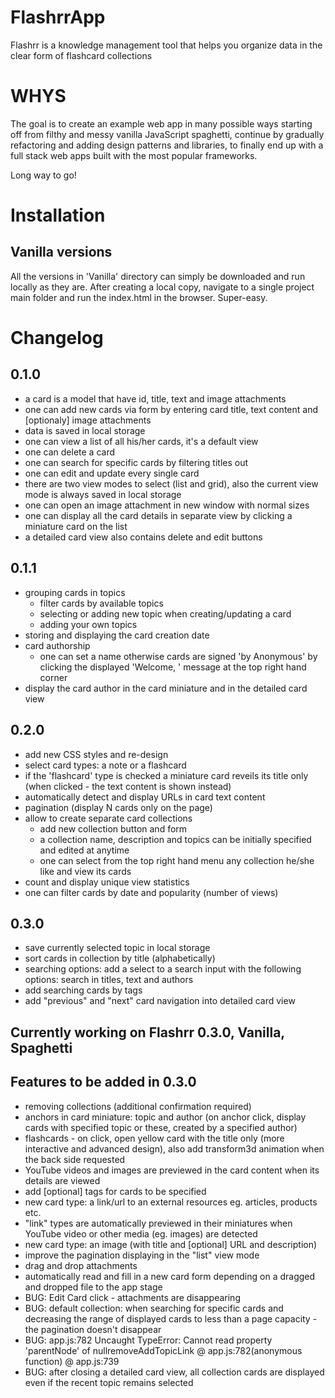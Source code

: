 # FlashrrApp
Flashrr is a knowledge management tool that helps you organize data in the clear form of flashcard collections

# WHYS
The goal is to create an example web app in many possible ways starting off from filthy and messy vanilla JavaScript spaghetti, continue by gradually refactoring and adding design patterns and libraries, to finally end up with a full stack web apps built with the most popular frameworks. 

Long way to go!

# Installation

## Vanilla versions 

All the versions in 'Vanilla' directory can simply be downloaded and run locally as they are. After creating a local copy, navigate to a single project main folder and run the index.html in the browser. Super-easy.

# Changelog

## 0.1.0
- a card is a model that have id, title, text and image attachments
- one can add new cards via form by entering card title, text content and [optionaly] image attachments
- data is saved in local storage 
- one can view a list of all his/her cards, it's a default view
- one can delete a card
- one can search for specific cards by filtering titles out 
- one can edit and update every single card
- there are two view modes to select (list and grid), also the current view mode is always saved in local storage
- one can open an image attachment in new window with normal sizes 
- one can display all the card details in separate view by clicking a miniature card on the list  
- a detailed card view also contains delete and edit buttons

## 0.1.1
- grouping cards in topics
  - filter cards by available topics
  - selecting or adding new topic when creating/updating a card
  - adding your own topics
- storing and displaying the card creation date
- card authorship 
  - one can set a name otherwise cards are signed 'by Anonymous' by clicking the displayed 'Welcome, <username>' message at the top right hand corner
- display the card author in the card miniature and in the detailed card view

## 0.2.0
- add new CSS styles and re-design
- select card types: a note or a flashcard
- if the 'flashcard' type is checked a miniature card reveils its title only (when clicked - the text content is shown instead)
- automatically detect and display URLs in card text content 
- pagination (display N cards only on the page)
- allow to create separate card collections
  - add new collection button and form
  - a collection name, description and topics can be initially specified and edited at anytime
  - one can select from the top right hand menu any collection he/she like and view its cards
- count and display unique view statistics 
- one can filter cards by date and popularity (number of views)

## 0.3.0
- save currently selected topic in local storage
- sort cards in collection by title (alphabetically)
- searching options: add a select to a search input with the following options: search in titles, text and authors
- add searching cards by tags
- add "previous" and "next" card navigation into detailed card view 

## Currently working on Flashrr 0.3.0, Vanilla, Spaghetti 

## Features to be added in 0.3.0
- removing collections (additional confirmation required)
- anchors in card miniature: topic and author (on anchor click, display cards with specified topic or these, created by a specified author)
- flashcards - on click, open yellow card with the title only  (more interactive and advanced design), also add transform3d animation when the back side requested 
- YouTube videos and images are previewed in the card content when its details are viewed
- add [optional] tags for cards to be specified
- new card type: a link/url to an external resources eg. articles, products etc.
- "link" types are automatically previewed in their miniatures when YouTube video or other media (eg. images) are detected
- new card type: an image (with title and [optional] URL and description)
- improve the pagination displaying in the "list" view mode
- drag and drop attachments
- automatically read and fill in a new card form depending on a dragged and dropped file to the app stage
- BUG: Edit Card click - attachments are disappearing
- BUG: default collection: when searching for specific cards and decreasing the range of displayed cards to less than a page capacity - the pagination doesn't disappear
- BUG: app.js:782 Uncaught TypeError: Cannot read property 'parentNode' of nullremoveAddTopicLink @ app.js:782(anonymous function) @ app.js:739
- BUG: after closing a detailed card view, all collection cards are displayed even if the recent topic remains selected

